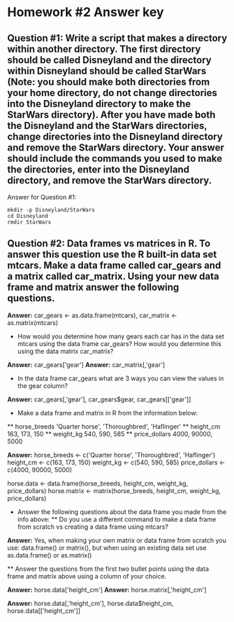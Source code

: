 # Homework #2 Answer key

## Question #1: Write a script that makes a directory within another directory.  The first directory should be called Disneyland and the directory within Disneyland should be called StarWars (Note: you should make both directories from your home directory, do not change directories into the Disneyland directory to make the StarWars directory). After you have made both the Disneyland and the StarWars directories, change directories into the Disneyland directory and remove the StarWars directory. Your answer should include the commands you used to make the directories, enter into the Disneyland directory, and remove the StarWars directory.

Answer for Question #1: 

    mkdir -p Disneyland/StarWars
    cd Disneyland
    rmdir StarWars

## Question #2: Data frames vs matrices in R. To answer this question use the R built-in data set mtcars. Make a data frame called car_gears and a matrix called car_matrix. Using your new data frame and matrix answer the following questions.
 
**Answer:** car_gears <- as.data.frame(mtcars), car_matrix <- as.matrix(mtcars)

 * How would you determine how many gears each car has in the data set mtcars using the data frame car_gears? How would you determine this using the data matrix car_matrix?

**Answer:** car_gears['gear']
**Answer:** car_matrix[,'gear']

 * In the data frame car_gears what are 3 ways you can view the values in the gear column?

**Answer:** car_gears[,'gear'], car_gears$gear, car_gears[['gear']]

 * Make a data frame and matrix in R from the information below:

 ** horse_breeds 'Quarter horse', 'Thoroughbred', 'Haflinger'
 ** height_cm 163, 173, 150
 ** weight_kg 540, 590, 585
 ** price_dollars 4000, 90000, 5000

**Answer:** 
 horse_breeds <- c('Quarter horse', 'Thoroughbred', 'Haflinger')
 height_cm <- c(163, 173, 150)
 weight_kg <- c(540, 590, 585)
 price_dollars <- c(4000, 90000, 5000)

 horse.data <- data.frame(horse_breeds, height_cm, weight_kg, price_dollars)
 horse.matrix <- matrix(horse_breeds, height_cm, weight_kg, price_dollars)

 * Answer the following questions about the data frame you made from the info above:
 ** Do you use a different command to make a data frame from scratch vs creating a data frame using mtcars?

**Answer:** Yes, when making your own matrix or data frame from scratch you use: data.frame() or matrix(), but when using an existing data set use as.data.frame() or as.matrix()

 ** Answer the questions from the first two bullet points using the data frame and matrix above using a column of your choice.

**Answer:** horse.data['height_cm']
**Answer:** horse.matrix[,'height_cm']

**Answer:** horse.data[,'height_cm'], horse.data$height_cm, horse.data[['height_cm']]



